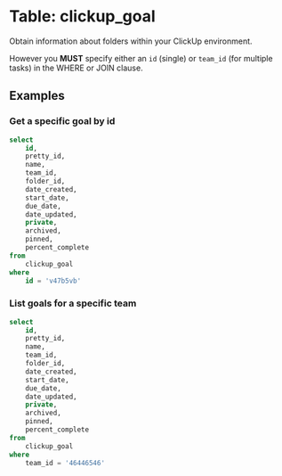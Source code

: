 # Table: clickup_goal

Obtain information about folders within your ClickUp environment.

However you **MUST** specify either an `id` (single) or `team_id` (for multiple tasks) in the WHERE or JOIN clause.

## Examples

### Get a specific goal by id

```sql
select
    id,
    pretty_id,
    name,
    team_id,
    folder_id,
    date_created,
    start_date,
    due_date,
    date_updated,
    private,
    archived,
    pinned,
    percent_complete
from
    clickup_goal
where 
    id = 'v47b5vb'
```

### List goals for a specific team

```sql
select
    id,
    pretty_id,
    name,
    team_id,
    folder_id,
    date_created,
    start_date,
    due_date,
    date_updated,
    private,
    archived,
    pinned,
    percent_complete
from
    clickup_goal
where
    team_id = '46446546'
```
